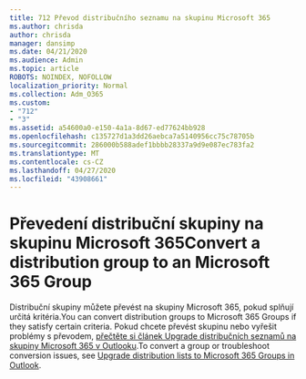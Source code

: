 ```yaml
---
title: 712 Převod distribučního seznamu na skupinu Microsoft 365
ms.author: chrisda
author: chrisda
manager: dansimp
ms.date: 04/21/2020
ms.audience: Admin
ms.topic: article
ROBOTS: NOINDEX, NOFOLLOW
localization_priority: Normal
ms.collection: Adm_O365
ms.custom:
- "712"
- "3"
ms.assetid: a54600a0-e150-4a1a-8d67-ed77624bb928
ms.openlocfilehash: c135727d1a3dd26aebca7a5140956cc75c78705b
ms.sourcegitcommit: 286000b588adef1bbbb28337a9d9e087ec783fa2
ms.translationtype: MT
ms.contentlocale: cs-CZ
ms.lasthandoff: 04/27/2020
ms.locfileid: "43908661"
---
```

# <a name="convert-a-distribution-group-to-an-microsoft-365-group"></a><span data-ttu-id="fff1e-102">Převedení distribuční skupiny na skupinu Microsoft 365</span><span class="sxs-lookup"><span data-stu-id="fff1e-102">Convert a distribution group to an Microsoft 365 Group</span></span>

<span data-ttu-id="fff1e-103">Distribuční skupiny můžete převést na skupiny Microsoft 365, pokud splňují určitá kritéria.</span><span class="sxs-lookup"><span data-stu-id="fff1e-103">You can convert distribution groups to Microsoft 365 Groups if they satisfy certain criteria.</span></span> <span data-ttu-id="fff1e-104">Pokud chcete převést skupinu nebo vyřešit problémy s převodem, [přečtěte si článek Upgrade distribučních seznamů na skupiny Microsoft 365 v Outlooku](https://docs.microsoft.com/office365/admin/manage/upgrade-distribution-lists).</span><span class="sxs-lookup"><span data-stu-id="fff1e-104">To convert a group or troubleshoot conversion issues, see [Upgrade distribution lists to Microsoft 365 Groups in Outlook](https://docs.microsoft.com/office365/admin/manage/upgrade-distribution-lists).</span></span>
